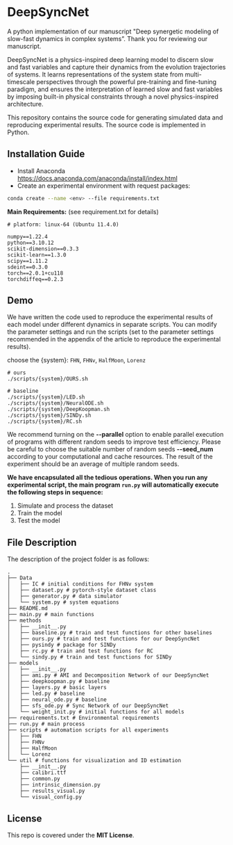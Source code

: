 # DeepSyncNet

A python  implementation of our manuscript "Deep synergetic modeling of slow-fast dynamics in complex systems”. Thank you for reviewing our manuscript.

DeepSyncNet is a physics-inspired deep learning model to discern slow and fast variables and capture their dynamics from the evolution trajectories of systems. It learns representations of the system state from multi-timescale perspectives through the powerful pre-training and fine-tuning paradigm, and ensures the interpretation of learned slow and fast variables by imposing built-in physical constraints through a novel physics-inspired architecture.  

This repository contains the source code for generating simulated data and reproducing experimental results. The source code is implemented in Python.

## Installation Guide

- Install Anaconda https://docs.anaconda.com/anaconda/install/index.html
- Create an experimental environment with request packages:

```bash
conda create --name <env> --file requirements.txt
```

**Main Requirements:** (see requirement.txt for details)

```shell
# platform: linux-64 (Ubuntu 11.4.0)

numpy==1.22.4
python==3.10.12
scikit-dimension==0.3.3
scikit-learn==1.3.0
scipy==1.11.2
sdeint==0.3.0
torch==2.0.1+cu118
torchdiffeq==0.2.3
```

## Demo

We have written the code used to reproduce the experimental results of each model under different dynamics in separate scripts. You can modify the parameter settings and run the scripts (set to the parameter settings recommended in the appendix of the article to reproduce the experimental results).

choose the {system}: `FHN`, `FHNv`, `HalfMoon`, `Lorenz`

```shell
# ours
./scripts/{system}/OURS.sh

# baseline
./scripts/{system}/LED.sh
./scripts/{system}/NeuralODE.sh
./scripts/{system}/DeepKoopman.sh
./scripts/{system}/SINDy.sh
./scripts/{system}/RC.sh
```

We recommend turning on the **--parallel** option to enable parallel execution of programs with different random seeds to improve test efficiency. Please be careful to choose the suitable number of random seeds  **--seed_num** according to your computational and cache resources. The result of the experiment should be an average of multiple random seeds.

**We have encapsulated all the tedious operations. When you run any experimental script, the main program `run.py` will automatically execute the following steps in sequence:**

1. Simulate and process the dataset
2. Train the model
3. Test the model

## File Description

The description of the project folder is as follows:

```shell
.
├── Data
│   ├── IC # initial conditions for FHNv system
│   ├── dataset.py # pytorch-style dataset class
│   ├── generator.py # data simulator
│   └── system.py # system equations
├── README.md
├── main.py # main functions
├── methods
│   ├── __init__.py
│   ├── baseline.py # train and test functions for other baselines
│   ├── ours.py # train and test functions for our DeepSyncNet
│   ├── pysindy # package for SINDy
│   ├── rc.py # train and test functions for RC
│   └── sindy.py # train and test functions for SINDy
├── models
│   ├── __init__.py
│   ├── ami.py # AMI and Decomposition Network of our DeepSyncNet
│   ├── deepkoopman.py # baseline
│   ├── layers.py # basic layers
│   ├── led.py # baseline
│   ├── neural_ode.py # baseline
│   ├── sfs_ode.py # Sync Network of our DeepSyncNet
│   └── weight_init.py # initial functions for all models
├── requirements.txt # Environmental requirements
├── run.py # main process
├── scripts # automation scripts for all experiments
│   ├── FHN
│   ├── FHNv
│   ├── HalfMoon
│   └── Lorenz
└── util # functions for visualization and ID estimation
    ├── __init__.py
    ├── calibri.ttf
    ├── common.py
    ├── intrinsic_dimension.py
    ├── results_visual.py
    └── visual_config.py
```

## License

This repo is covered under the **MIT License**.
